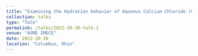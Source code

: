 ```yaml
---
title: "Examining the Hydration behavior of Aqueous Calcium Chloride (CaCl2) Solution"
collection: talks
type: "Talk"
permalink: /talks/2022-10-30-talk-1
venue: "ASME IMECE"
date: 2022-10-30
location: "Columbus, Ohio"
---
```


